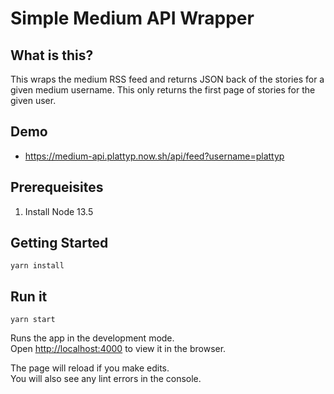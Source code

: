 # Simple Medium API Wrapper

## What is this?

This wraps the medium RSS feed and returns JSON back of the stories for a given medium username. This only returns the first page of stories for the given user.

## Demo

  - https://medium-api.plattyp.now.sh/api/feed?username=plattyp

## Prerequeisites

  1. Install Node 13.5

## Getting Started

    yarn install

## Run it

    yarn start

Runs the app in the development mode.<br>
Open [http://localhost:4000](http://localhost:4000) to view it in the browser.

The page will reload if you make edits.<br>
You will also see any lint errors in the console.
